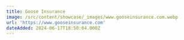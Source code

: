 ```yaml
---
title: Goose Insurance
image: /src/content/showcase/_images/www.gooseinsurance.com.webp
url: 'https://www.gooseinsurance.com'
dateAdded: 2024-06-17T18:50:04.000Z
---
```


